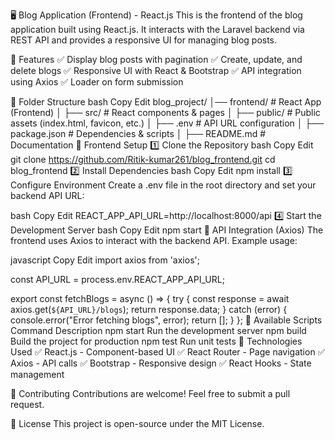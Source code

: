 🖥️ Blog Application (Frontend) - React.js
This is the frontend of the blog application built using React.js. It interacts with the Laravel backend via REST API and provides a responsive UI for managing blog posts.

🚀 Features
✅ Display blog posts with pagination
✅ Create, update, and delete blogs
✅ Responsive UI with React & Bootstrap
✅ API integration using Axios
✅ Loader on form submission

📂 Folder Structure
bash
Copy
Edit
blog_project/
│── frontend/              # React App (Frontend)
│   ├── src/               # React components & pages
│   ├── public/            # Public assets (index.html, favicon, etc.)
│   ├── .env               # API URL configuration
│   ├── package.json       # Dependencies & scripts
│   ├── README.md          # Documentation
🚀 Frontend Setup
1️⃣ Clone the Repository
bash
Copy
Edit
git clone https://github.com/Ritik-kumar261/blog_frontend.git
cd blog_frontend
2️⃣ Install Dependencies
bash
Copy
Edit
npm install
3️⃣ Configure Environment
Create a .env file in the root directory and set your backend API URL:

bash
Copy
Edit
REACT_APP_API_URL=http://localhost:8000/api
4️⃣ Start the Development Server
bash
Copy
Edit
npm start
📡 API Integration (Axios)
The frontend uses Axios to interact with the backend API. Example usage:

javascript
Copy
Edit
import axios from 'axios';

const API_URL = process.env.REACT_APP_API_URL;

export const fetchBlogs = async () => {
    try {
        const response = await axios.get(`${API_URL}/blogs`);
        return response.data;
    } catch (error) {
        console.error("Error fetching blogs", error);
        return [];
    }
};
📜 Available Scripts
Command	Description
npm start	Run the development server
npm build	Build the project for production
npm test	Run unit tests
📜 Technologies Used
✅ React.js - Component-based UI
✅ React Router - Page navigation
✅ Axios - API calls
✅ Bootstrap - Responsive design
✅ React Hooks - State management

🎯 Contributing
Contributions are welcome! Feel free to submit a pull request.

📜 License
This project is open-source under the MIT License.

